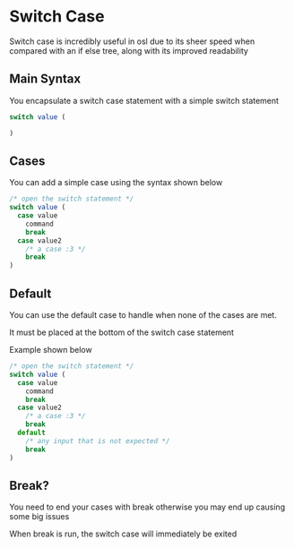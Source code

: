 # Switch Case

Switch case is incredibly useful in osl due to its sheer speed when compared with an if else tree, along with its improved readability

## Main Syntax

You encapsulate a switch case statement with a simple switch statement

```javascript
switch value (

)
```

## Cases

You can add a simple case using the syntax shown below

```javascript
/* open the switch statement */
switch value (
  case value
    command
    break
  case value2
    /* a case :3 */
    break
)
```

## Default

You can use the default case to handle when none of the cases are met.

It must be placed at the bottom of the switch case statement

Example shown below

```javascript
/* open the switch statement */
switch value (
  case value
    command
    break
  case value2
    /* a case :3 */
    break
  default
    /* any input that is not expected */
    break
)
```

## Break?

You need to end your cases with break otherwise you may end up causing some big issues

When break is run, the switch case will immediately be exited
